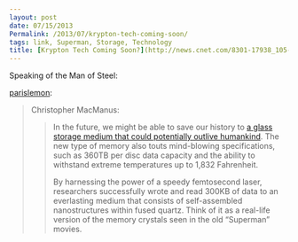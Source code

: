 ```yaml
---
layout: post
date: 07/15/2013
Permalink: /2013/07/krypton-tech-coming-soon/
tags: link, Superman, Storage, Technology
title: [Krypton Tech Coming Soon?](http://news.cnet.com/8301-17938_105-57593154-1/a-360tb-disc-that-holds-data-for-more-than-1-million-years/)
---
```


<p>Speaking of the Man of Steel:</p>

<p><a href="http://parislemon.com/post/55529995625/krypton-tech-coming-soon" class="tumblr_blog">parislemon</a>:</p>

<blockquote><p>Christopher MacManus:</p>
<blockquote>
<p>In the future, we might be able to save our history to <a href="http://www.orc.soton.ac.uk/5dopticalstore.html">a glass storage medium that could potentially outlive humankind</a>. The new type of memory also touts mind-blowing specifications, such as 360TB per disc data capacity and the ability to withstand extreme temperatures up to 1,832 Fahrenheit.</p>
<p>By harnessing the power of a speedy femtosecond laser, researchers successfully wrote and read 300KB of data to an everlasting medium that consists of self-assembled nanostructures within fused quartz. Think of it as a real-life version of the memory crystals seen in the old “Superman&#8221; movies.</p>
</blockquote></blockquote>